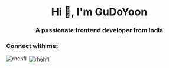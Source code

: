 <h1 align="center">Hi 👋, I'm GuDoYoon</h1>
<h3 align="center">A passionate frontend developer from India</h3>

<h3 align="left">Connect with me:</h3>
<p align="left">
</p>

<p><img align="left" src="https://github-readme-stats.vercel.app/api/top-langs?username=rhehfl&show_icons=true&locale=en&layout=compact" alt="rhehfl" /></p>

<p>&nbsp;<img align="center" src="https://github-readme-stats.vercel.app/api?username=rhehfl&show_icons=true&locale=en" alt="rhehfl" /></p>

